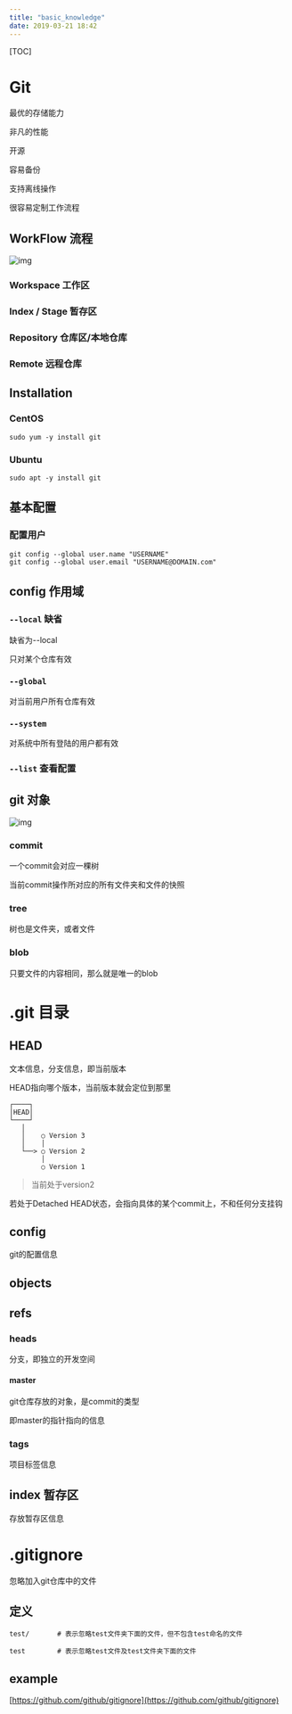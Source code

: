 ```yaml
---
title: "basic_knowledge"
date: 2019-03-21 18:42
---
```



[TOC]

# Git



最优的存储能力

非凡的性能

开源

容易备份

支持离线操作

很容易定制工作流程



## WorkFlow 流程



![img](https://snag.gy/0KAW7k.jpg)



### Workspace 工作区



### Index / Stage 暂存区



### Repository  仓库区/本地仓库



### Remote 远程仓库









## Installation

### CentOS

```
sudo yum -y install git
```



### Ubuntu

```
sudo apt -y install git
```





## 基本配置



### 配置用户

```
git config --global user.name "USERNAME"
git config --global user.email "USERNAME@DOMAIN.com"
```





## config 作用域



### `--local` 缺省

缺省为--local

只对某个仓库有效





### `--global`

对当前用户所有仓库有效





### `--system`

对系统中所有登陆的用户都有效



### `--list` 查看配置









## git 对象

![img](https://snag.gy/6iJuLn.jpg)







### commit

一个commit会对应一棵树

当前commit操作所对应的所有文件夹和文件的快照



### tree

树也是文件夹，或者文件





### blob 

只要文件的内容相同，那么就是唯一的blob











# .git 目录



## HEAD 

文本信息，分支信息，即当前版本

HEAD指向哪个版本，当前版本就会定位到那里

```
┌────┐
│HEAD│
└────┘
   │
   │    ○ Version 3
   │    │
   └──> ○ Version 2
        │
        ○ Version 1
```

> 当前处于version2



若处于Detached HEAD状态，会指向具体的某个commit上，不和任何分支挂钩



## config

git的配置信息



## objects







## refs



### heads

分支，即独立的开发空间



#### master

git仓库存放的对象，是commit的类型

即master的指针指向的信息



### tags

项目标签信息



## index 暂存区

存放暂存区信息



# .gitignore

忽略加入git仓库中的文件



## 定义

```
test/		# 表示忽略test文件夹下面的文件，但不包含test命名的文件

test		# 表示忽略test文件及test文件夹下面的文件
```



## example

[https://github.com/github/gitignore](https://github.com/github/gitignore)

